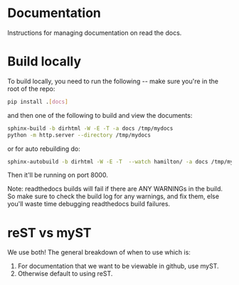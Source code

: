 # Documentation

Instructions for managing documentation on read the docs.

# Build locally

To build locally, you need to run the following -- make sure you're in the root of the repo:

```bash
pip install .[docs]
```
and then one of the following to build and view the documents:
```bash
sphinx-build -b dirhtml -W -E -T -a docs /tmp/mydocs
python -m http.server --directory /tmp/mydocs
```
or for auto rebuilding do:
```bash
sphinx-autobuild -b dirhtml -W -E -T  --watch hamilton/ -a docs /tmp/mydocs
```
Then it'll be running on port 8000.

Note: readthedocs builds will fail if there are ANY WARNINGs in the build.
So make sure to check the build log for any warnings, and fix them, else you'll waste time debugging readthedocs
build failures.

# reST vs myST
We use both! The general breakdown of when to use which is:
1. For documentation that we want to be viewable in github, use myST.
2. Otherwise default to using reST.

